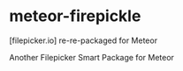 meteor-firepickle
=================

[filepicker.io] re-re-packaged for Meteor

Another Filepicker Smart Package for Meteor
